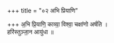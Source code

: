 +++
title = "०२ अभि प्रियाणि"

+++
अ॒भि प्रि॒याणि॒ काव्या॒ विश्वा॒ चक्षा॑णो अर्षति ।  
हरि॑स्तुञ्जा॒न आयु॑धा ॥